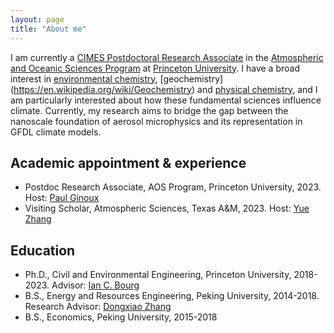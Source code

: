 ```yaml
---
layout: page
title: "About me"
---
```


I am currently a [CIMES Postdoctoral Research Associate](https://cimes.princeton.edu/) in the [Atmospheric and Oceanic Sciences Program](https://aos.princeton.edu/) at [Princeton University](https://www.princeton.edu/). I have a broad interest in [environmental chemistry](https://en.wikipedia.org/wiki/Environmental_chemistry), [geochemistry] (https://en.wikipedia.org/wiki/Geochemistry) and [physical chemistry](https://en.wikipedia.org/wiki/Physical_chemistry), and I am particularly interested about how these fundamental sciences influence climate. Currently, my research aims to bridge the gap between the nanoscale foundation of aerosol microphysics and its representation in GFDL climate models.


## Academic appointment & experience
- Postdoc Research Associate, AOS Program, Princeton University, 2023. Host: [Paul Ginoux](https://www.gfdl.noaa.gov/pag-homepage/) 
- Visiting Scholar, Atmospheric Sciences, Texas A&M, 2023. Host: [Yue Zhang](https://atmo.tamu.edu/people/profiles/faculty/zhangyue.html) 

## Education
- Ph.D., Civil and Environmental Engineering, Princeton University, 2018-2023. Advisor: [Ian C. Bourg](https://cee.princeton.edu/people/ian-bourg)
- B.S., Energy and Resources Engineering, Peking University, 2014-2018. Research Advisor: [Dongxiao Zhang](https://scholar.google.com/citations?user=HJdIx6QAAAAJ&hl=en)
- B.S., Economics, Peking University, 2015-2018





